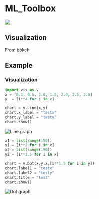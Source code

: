 # ML_Toolbox

![](https://img.shields.io/badge/language-python3.6-5FA8E7.svg?style=flat-square)


## Visualization
From [bokeh](https://bokeh.pydata.org)

## Example

### Visualization



```python
import vis as v
x = [0.1, 0.5, 1.0, 1.5, 2.0, 2.5, 3.0]
y  = [i**4 for i in x]

chart = v.Line(x,y)
chart.x_label = "testx"
chart.y_label = "testy"
chart.show()
```

![Line graph](https://img.l-do.cn/line.png-github)

```python
x1 = list(range(150))
y1 = [i**2 for i in x]
x2 = list(range(150))
y2 = [i**1.5 for i in x]

chart = v.Dot(x,y,x,[i**1.5 for i in y])
chart.label1 = "testx"
chart.label2 = "testy"
chart.title = "test"
chart.show()
```

![Dot graph](https://img.l-do.cn/dot.png-github)
